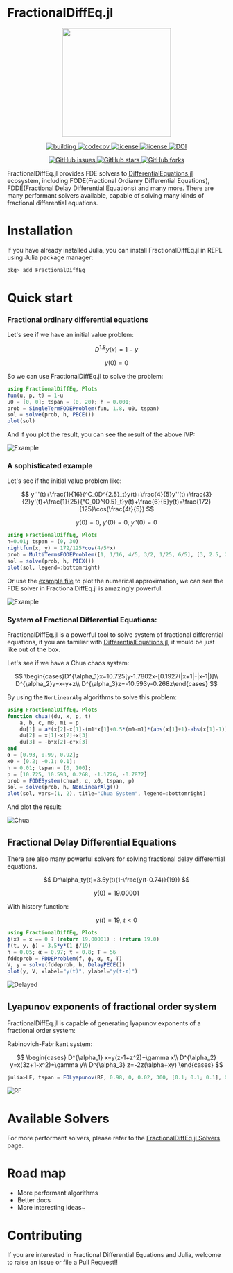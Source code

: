 # FractionalDiffEq.jl


<p align="center">
<img width="250px" src="https://raw.githubusercontent.com/SciFracX/FractionalDiffEq.jl/master/docs/src/assets/logo.svg"/>
</p>


<p align="center">
  <a href="https://github.com/SciFracX/FractionalDiffEq.jl/actions?query=workflow%3ACI">
    <img alt="building" src="https://github.com/SciFracX/FractionalDiffEq.jl/workflows/CI/badge.svg">
  </a>
  <a href="https://codecov.io/gh/SciFracX/FractionalDiffEq.jl">
    <img alt="codecov" src="https://codecov.io/gh/SciFracX/FractionalDiffEq.jl/branch/master/graph/badge.svg">
  </a>
  <a href="https://scifracx.github.io/FractionalDiffEq.jl/dev/">
    <img src="https://img.shields.io/badge/docs-dev-blue.svg" alt="license">
  </a>
  <a href="https://github.com/SciFracX/FractionalDiffEq.jl/blob/master/LICENSE">
    <img src="https://img.shields.io/github/license/SciFracX/FractionalDiffEq.jl?style=flat-square" alt="license">
  </a>
  <a href="https://zenodo.org/badge/latestdoi/420992306">
  	<img src="https://zenodo.org/badge/420992306.svg" alt="DOI">
  </a>
</p>

<p align="center">
  <a href="https://github.com/SciFracX/FractionalDiffEq.jl/issues">
    <img alt="GitHub issues" src="https://img.shields.io/github/issues/SciFracX/FractionalDiffEq.jl?style=flat-square">
  </a>
  <a href="#">
    <img alt="GitHub stars" src="https://img.shields.io/github/stars/SciFracX/FractionalDiffEq.jl?style=flat-square">
  </a>
  <a href="https://github.com/SciFracX/FractionalDiffEq.jl/network">
    <img alt="GitHub forks" src="https://img.shields.io/github/forks/SciFracX/FractionalDiffEq.jl?style=flat-square">
  </a>
</p>

FractionalDiffEq.jl provides FDE solvers to [DifferentialEquations.jl](https://diffeq.sciml.ai/dev/) ecosystem, including FODE(Fractional Ordianry Differential Equations), FDDE(Fractional Delay Differential Equations) and many more. There are many performant solvers available, capable of solving many kinds of fractional differential equations.

# Installation

If you have already installed Julia, you can install FractionalDiffEq.jl in REPL using Julia package manager:

```julia
pkg> add FractionalDiffEq
```

# Quick start

### Fractional ordinary differential equations

Let's see if we have an initial value problem:

$$ D^{1.8}y(x)=1-y $$


$$ y(0)=0 $$

So we can use FractionalDiffEq.jl to solve the problem:

```julia
using FractionalDiffEq, Plots
fun(u, p, t) = 1-u
u0 = [0, 0]; tspan = (0, 20); h = 0.001;
prob = SingleTermFODEProblem(fun, 1.8, u0, tspan)
sol = solve(prob, h, PECE())
plot(sol)
```

And if you plot the result, you can see the result of the above IVP:

![Example](/docs/src/assets/example.png)

### A sophisticated example

Let's see if the initial value problem like:

$$ y'''(t)+\frac{1}{16}{^C_0D^{2.5}_t}y(t)+\frac{4}{5}y''(t)+\frac{3}{2}y'(t)+\frac{1}{25}{^C_0D^{0.5}_t}y(t)+\frac{6}{5}y(t)=\frac{172}{125}\cos(\frac{4t}{5}) $$

$$ y(0)=0,\ y'(0)=0,\ y''(0)=0 $$

```julia
using FractionalDiffEq, Plots
h=0.01; tspan = (0, 30)
rightfun(x, y) = 172/125*cos(4/5*x)
prob = MultiTermsFODEProblem([1, 1/16, 4/5, 3/2, 1/25, 6/5], [3, 2.5, 2, 1, 0.5, 0], rightfun, [0, 0, 0, 0, 0, 0], tspan)
sol = solve(prob, h, PIEX())
plot(sol, legend=:bottomright)
```

Or use the [example file](https://github.com/SciFracX/FractionalDiffEq.jl/blob/master/examples/complicated_example.jl) to plot the numerical approximation, we can see the FDE solver in FractionalDiffEq.jl is amazingly powerful:

![Example](docs/src/assets/complicated_example.png)

### System of Fractional Differential Equations:

FractionalDiffEq.jl is a powerful tool to solve system of fractional differential equations, if you are familiar with [DifferentialEquations.jl](https://github.com/SciML/DifferentialEquations.jl), it would be just like out of the box.

Let's see if we have a Chua chaos system:

$$ \begin{cases}D^{\alpha_1}x=10.725[y-1.7802x-[0.1927(|x+1|-|x-1|)]\\
D^{\alpha_2}y=x-y+z\\
D^{\alpha_3}z=-10.593y-0.268z\end{cases} $$

By using the ```NonLinearAlg``` algorithms to solve this problem:

```julia
using FractionalDiffEq, Plots
function chua!(du, x, p, t)
    a, b, c, m0, m1 = p
    du[1] = a*(x[2]-x[1]-(m1*x[1]+0.5*(m0-m1)*(abs(x[1]+1)-abs(x[1]-1))))
    du[2] = x[1]-x[2]+x[3]
    du[3] = -b*x[2]-c*x[3]
end
α = [0.93, 0.99, 0.92];
x0 = [0.2; -0.1; 0.1];
h = 0.01; tspan = (0, 100);
p = [10.725, 10.593, 0.268, -1.1726, -0.7872]
prob = FODESystem(chua!, α, x0, tspan, p)
sol = solve(prob, h, NonLinearAlg())
plot(sol, vars=(1, 2), title="Chua System", legend=:bottomright)
```

And plot the result:

![Chua](docs/src/assets/chua.png)

## Fractional Delay Differential Equations

There are also many powerful solvers for solving fractional delay differential equations.

$$ D^\alpha_ty(t)=3.5y(t)(1-\frac{y(t-0.74)}{19}) $$

$$ y(0)=19.00001 $$


With history function:

$$ y(t)=19,\ t<0 $$

```julia
using FractionalDiffEq, Plots
ϕ(x) = x == 0 ? (return 19.00001) : (return 19.0)
f(t, y, ϕ) = 3.5*y*(1-ϕ/19)
h = 0.05; α = 0.97; τ = 0.8; T = 56
fddeprob = FDDEProblem(f, ϕ, α, τ, T)
V, y = solve(fddeprob, h, DelayPECE())
plot(y, V, xlabel="y(t)", ylabel="y(t-τ)")
```

![Delayed](docs/src/assets/fdde_example.png)

## Lyapunov exponents of fractional order system

FractionalDiffEq.jl is capable of generating lyapunov exponents of a fractional order system:

Rabinovich-Fabrikant system:

$$
\begin{cases} D^{\alpha_1} x=y(z-1+z^2)+\gamma x\\
D^{\alpha_2} y=x(3z+1-x^2)+\gamma y\\
D^{\alpha_3} z=-2z(\alpha+xy)
\end{cases}
$$

```julia
julia>LE, tspan = FOLyapunov(RF, 0.98, 0, 0.02, 300, [0.1; 0.1; 0.1], 0.005, 1000)
```

![RF](docs/src/assets/RFLE.png)

# Available Solvers

For more performant solvers, please refer to the [FractionalDiffEq.jl Solvers](https://scifracx.org/FractionalDiffEq.jl/dev/algorithms/) page.
# Road map

* More performant algorithms
* Better docs
* More interesting ideas~

# Contributing

If you are interested in Fractional Differential Equations and Julia, welcome to raise an issue or file a Pull Request!!